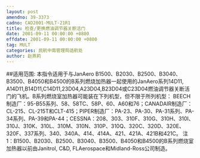 ```yaml
---
layout: post
amendno: 39-3373
cadno: CAD2001-MULT-21R1
title: 检查/更换燃油调节器关断活门
date: 2001-09-11 00:00:00 +0800
effdate: 2001-09-11 00:00:00 +0800
tag: MULT
categories: 民航中南管理局适航处
author: 赵燕莉
---
```


##适用范围:
本指令适用于与JanAero B1500、B2030、B2500、B3040、B3500、B4050和B4500的B系列燃烧加热器一起使用的JanAero系列14D11, A14D11,B14D11,C14D11,23D04,A23D04,B23D04或C23D04燃油调节器关断活门的飞机。B系列燃烧室加热器可能装在下列机型，但不限于所列机型：
BEECH制造厂：95-B55系列、58、58TC、58P、60、A60和76；CANADAIR制造厂：CL-215、CL-215T和CLT-415；PIPER制造厂：PA-23、PA-30、PA-31系列、PA-34系列、PA-39和PA-44；CESSNA：208、303、310F、310G、310H、310I、310J、310K、310L、310M、310N、310P、310Q、320C、320D、320E、320F、337系列、340、340A、414、414A、421、421A、421B和421C。
注1：B1500、B2030、B2500、B3040、B3500、B4050和B4500的B系列燃烧室加热器以前由Janitrol, C&D, FLAerospace和Midland-Ross公司制造。

